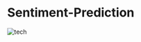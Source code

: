 # Sentiment-Prediction

![tech](https://camo.githubusercontent.com/ddeddfc7258fbf4f0edf9b0d693477e4cec17205/68747470733a2f2f696d672e736869656c64732e696f2f62616467652f4c6962726172792d4e4c544b2d6f72616e67652e737667)

